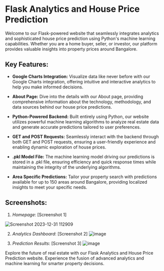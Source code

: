 # Flask Analytics and House Price Prediction

Welcome to our Flask-powered website that seamlessly integrates analytics and sophisticated house price prediction using Python's machine learning capabilities. Whether you are a home buyer, seller, or investor, our platform provides valuable insights into property prices around Bangalore.

## Key Features:

- **Google Charts Integration:** Visualize data like never before with our Google Charts integration, offering intuitive and interactive analytics to help you make informed decisions.

- **About Page:** Dive into the details with our About page, providing comprehensive information about the technology, methodology, and data sources behind our house price predictions.

- **Python-Powered Backend:** Built entirely using Python, our website utilizes powerful machine learning algorithms to analyze real estate data and generate accurate predictions tailored to user preferences.

- **GET and POST Requests:** Seamlessly interact with the backend through both GET and POST requests, ensuring a user-friendly experience and enabling dynamic exploration of house prices.

- **.pkl Model File:** The machine learning model driving our predictions is stored in a .pkl file, ensuring efficiency and quick response times while maintaining the integrity of the underlying algorithms.

- **Area Specific Predictions:** Tailor your property search with predictions available for up to 150 areas around Bangalore, providing localized insights to meet your specific needs.

## Screenshots:

1. *Homepage*: [Screenshot 1]

![Screenshot 2023-12-31 112909](https://github.com/NishanHolla/SmartHomePredictor/assets/92212948/e07674a2-4986-4363-9915-eb2b7cf078ff)

2. *Analytics Dashboard*: [Screenshot 2]
![image](https://github.com/NishanHolla/SmartHomePredictor/assets/92212948/1b984661-0164-48c5-826c-5672fe6406c9)

3. *Prediction Results*: [Screenshot 3]
![image](https://github.com/NishanHolla/SmartHomePredictor/assets/92212948/a2a5b439-52ab-49df-a441-00210dab02e2)

Explore the future of real estate with our Flask Analytics and House Price Prediction website. Experience the fusion of advanced analytics and machine learning for smarter property decisions.
